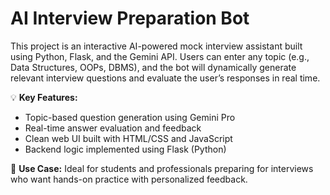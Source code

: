 # AI Interview Preparation Bot

This project is an interactive AI-powered mock interview assistant built using Python, Flask, and the Gemini API. Users can enter any topic (e.g., Data Structures, OOPs, DBMS), and the bot will dynamically generate relevant interview questions and evaluate the user’s responses in real time.

💡 **Key Features:**
- Topic-based question generation using Gemini Pro
- Real-time answer evaluation and feedback
- Clean web UI built with HTML/CSS and JavaScript
- Backend logic implemented using Flask (Python)

🎯 **Use Case:**
Ideal for students and professionals preparing for interviews who want hands-on practice with personalized feedback.

